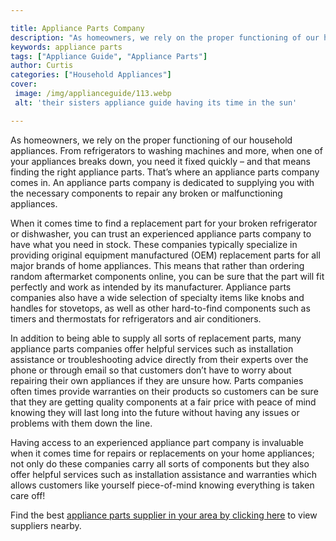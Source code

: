 ```yaml
---

title: Appliance Parts Company
description: "As homeowners, we rely on the proper functioning of our household appliances. From refrigerators to washing machines and more, whe...get more detail"
keywords: appliance parts
tags: ["Appliance Guide", "Appliance Parts"]
author: Curtis
categories: ["Household Appliances"]
cover: 
 image: /img/applianceguide/113.webp
 alt: 'their sisters appliance guide having its time in the sun'

---
```


As homeowners, we rely on the proper functioning of our household appliances. From refrigerators to washing machines and more, when one of your appliances breaks down, you need it fixed quickly – and that means finding the right appliance parts. That’s where an appliance parts company comes in. An appliance parts company is dedicated to supplying you with the necessary components to repair any broken or malfunctioning appliances.

When it comes time to find a replacement part for your broken refrigerator or dishwasher, you can trust an experienced appliance parts company to have what you need in stock. These companies typically specialize in providing original equipment manufactured (OEM) replacement parts for all major brands of home appliances. This means that rather than ordering random aftermarket components online, you can be sure that the part will fit perfectly and work as intended by its manufacturer. Appliance parts companies also have a wide selection of specialty items like knobs and handles for stovetops, as well as other hard-to-find components such as timers and thermostats for refrigerators and air conditioners.

In addition to being able to supply all sorts of replacement parts, many appliance parts companies offer helpful services such as installation assistance or troubleshooting advice directly from their experts over the phone or through email so that customers don’t have to worry about repairing their own appliances if they are unsure how. Parts companies often times provide warranties on their products so customers can be sure that they are getting quality components at a fair price with peace of mind knowing they will last long into the future without having any issues or problems with them down the line. 

Having access to an experienced appliance part company is invaluable when it comes time for repairs or replacements on your home appliances; not only do these companies carry all sorts of components but they also offer helpful services such as installation assistance and warranties which allows customers like yourself piece-of-mind knowing everything is taken care off!

Find the best <a href="/pages/appliance-parts-suppliers/">appliance parts supplier in your area by clicking here</a> to view suppliers nearby.
